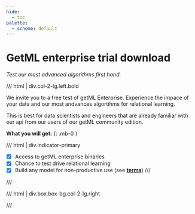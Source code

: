 ```yaml
---
hide:
  - toc
palette:
  - scheme: default
---
```


# **GetML enterprise trial download**

*Test our most advanced algorithms first hand.*

/// html | div.col-2-lg.left.bold

We invite you to a free test of getML Enterprise. Experience the impace of your data and our most andvances algortihms for relational learning.

This is best for data scientists and engineers that are already familiar with our api from our users of our getML community edition.

**What you will get:**
{: .mb-0 }

/// html | div.indicator-primary
- [x] Access to getML enterprise binaries
- [x] Chance to test drive relational learning
- [x] Build any model for non-productive use (see [**terms**](trial/terms.md))
///

///


/// html | div.box.box-bg.col-2-lg.right

<script charset="utf-8" type="text/javascript" src="//js-eu1.hsforms.net/forms/embed/v2.js"></script>
<script>
  hbspt.forms.create({
    region: "eu1",
    portalId: "144938854",
    formId: "4a16eac8-a709-44dd-b1bc-48b6108af28a"
  });
</script>

///
